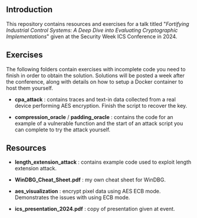 ## Introduction

This repository contains resources and exercises for a talk titled "*Fortifying Industrial Control Systems: A Deep Dive into Evaluating Cryptographic Implementations*" given at the Security Week ICS Conference in 2024.

## Exercises

The following folders contain exercises with incomplete code you need to finish in order to obtain the solution.  Solutions will be posted a week after the conference, along with details on how to setup a Docker container to host them yourself.

- **cpa_attack** : contains traces and text-in data collected from a real device performing AES encryption.  Finish the script to recover the key.

- **compression_oracle** / **padding_oracle** : contains the code for an example of a vulnerable function and the start of an attack script you can complete to try the attack yourself.

## Resources

- **length_extension_attack** : contains example code used to exploit length extension attack.

- **WinDBG_Cheat_Sheet.pdf** : my own cheat sheet for WinDBG.

- **aes_visualization** : encrypt pixel data using AES ECB mode.  Demonstrates the issues with using ECB mode.

 - **ics_presentation_2024.pdf** : copy of presentation given at event.

